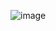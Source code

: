 ![image](https://user-images.githubusercontent.com/49670068/105003134-a1f82600-5a75-11eb-90d4-526d572c5b6c.png)
